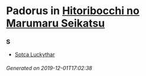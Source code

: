 # Padorus in [Hitoribocchi no Marumaru Seikatsu](https://myanimelist.net/anime/37614/Hitoribocchi_no_Marumaru_Seikatsu)

### S
* [Sotca Luckythar](https://github.com/shadow578/Project-Padoru/blob/master/table-of-contents/characters/SotcaLuckythar.md)

###### Generated on 2019-12-01T17:02:38
